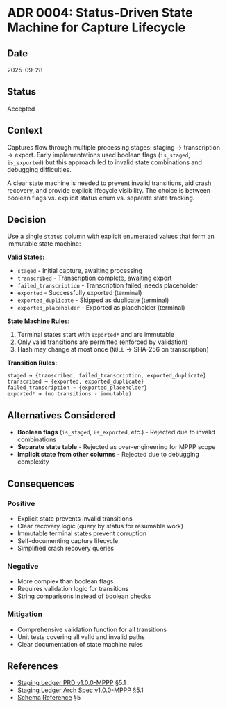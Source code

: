 # ADR 0004: Status-Driven State Machine for Capture Lifecycle

## Date
2025-09-28

## Status
Accepted

## Context
Captures flow through multiple processing stages: staging → transcription → export. Early implementations used boolean flags (`is_staged`, `is_exported`) but this approach led to invalid state combinations and debugging difficulties.

A clear state machine is needed to prevent invalid transitions, aid crash recovery, and provide explicit lifecycle visibility. The choice is between boolean flags vs. explicit status enum vs. separate state tracking.

## Decision
Use a single `status` column with explicit enumerated values that form an immutable state machine:

**Valid States:**
- `staged` - Initial capture, awaiting processing
- `transcribed` - Transcription complete, awaiting export
- `failed_transcription` - Transcription failed, needs placeholder
- `exported` - Successfully exported (terminal)
- `exported_duplicate` - Skipped as duplicate (terminal)
- `exported_placeholder` - Exported as placeholder (terminal)

**State Machine Rules:**
1. Terminal states start with `exported*` and are immutable
2. Only valid transitions are permitted (enforced by validation)
3. Hash may change at most once (`NULL` → SHA-256 on transcription)

**Transition Rules:**
```
staged → {transcribed, failed_transcription, exported_duplicate}
transcribed → {exported, exported_duplicate}
failed_transcription → {exported_placeholder}
exported* → (no transitions - immutable)
```

## Alternatives Considered
- **Boolean flags** (`is_staged`, `is_exported`, etc.) - Rejected due to invalid combinations
- **Separate state table** - Rejected as over-engineering for MPPP scope
- **Implicit state from other columns** - Rejected due to debugging complexity

## Consequences

### Positive
- Explicit state prevents invalid transitions
- Clear recovery logic (query by status for resumable work)
- Immutable terminal states prevent corruption
- Self-documenting capture lifecycle
- Simplified crash recovery queries

### Negative
- More complex than boolean flags
- Requires validation logic for transitions
- String comparisons instead of boolean checks

### Mitigation
- Comprehensive validation function for all transitions
- Unit tests covering all valid and invalid paths
- Clear documentation of state machine rules

## References
- [Staging Ledger PRD v1.0.0-MPPP](../features/staging-ledger/prd-staging.md) §5.1
- [Staging Ledger Arch Spec v1.0.0-MPPP](../features/staging-ledger/spec-staging-arch.md) §5.1
- [Schema Reference](../features/staging-ledger/schema-indexes.md) §5